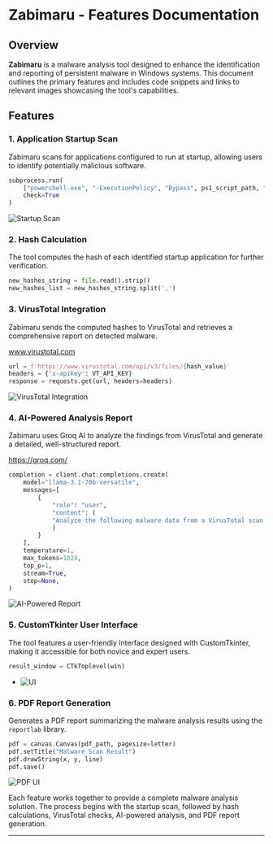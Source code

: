 
# Zabimaru - Features Documentation

## Overview
**Zabimaru** is a malware analysis tool designed to enhance the identification and reporting of persistent malware in Windows systems. This document outlines the primary features and includes code snippets and links to relevant images showcasing the tool's capabilities.

## Features

### 1. Application Startup Scan
Zabimaru scans for applications configured to run at startup, allowing users to identify potentially malicious software.

  ```python
  subprocess.run(
      ["powershell.exe", "-ExecutionPolicy", "Bypass", ps1_script_path, "-OutputFilePath", temp_file_path],
      check=True
  )
  ```
 ![Startup Scan](https://github.com/jithukv143/j/blob/master/Startup%20Scan.png)

### 2. Hash Calculation
The tool computes the hash of each identified startup application for further verification.

  ```python
  new_hashes_string = file.read().strip()
  new_hashes_list = new_hashes_string.split(',')
  ```


### 3. VirusTotal Integration
Zabimaru sends the computed hashes to VirusTotal and retrieves a comprehensive report on detected malware.

www.virustotal.com


  ```python
  url = f'https://www.virustotal.com/api/v3/files/{hash_value}'
  headers = {'x-apikey': VT_API_KEY}
  response = requests.get(url, headers=headers)
  ```
 ![VirusTotal Integration](https://github.com/jithukv143/j/blob/master/virustotal.png)

### 4. AI-Powered Analysis Report
Zabimaru uses Groq AI to analyze the findings from VirusTotal and generate a detailed, well-structured report.

https://groq.com/


  ```python
  completion = client.chat.completions.create(
      model="llama-3.1-70b-versatile",
      messages=[
          {
              "role": "user",
              "content": (
              "Analyze the following malware data from a VirusTotal scan report. Provide a summary..."
              )
          }
      ],
      temperature=1,
      max_tokens=1024,
      top_p=1,
      stream=True,
      stop=None,
  )
  ```
 ![AI-Powered Report](https://github.com/jithukv143/j/blob/master/groq2.png)

### 5. CustomTkinter User Interface
The tool features a user-friendly interface designed with CustomTkinter, making it accessible for both novice and expert users.

  ```python
  result_window = CTkToplevel(win)
  ```
- ![UI](https://github.com/jithukv143/j/blob/master/tkinter.png)

### 6. PDF Report Generation
Generates a PDF report summarizing the malware analysis results using the `reportlab` library.

  ```python
  pdf = canvas.Canvas(pdf_path, pagesize=letter)
  pdf.setTitle("Malware Scan Result")
  pdf.drawString(x, y, line)
  pdf.save()
  ```
![PDF UI](https://github.com/jithukv143/j/blob/master/report.png)


Each feature works together to provide a complete malware analysis solution. The process begins with the startup scan, followed by hash calculations, VirusTotal checks, AI-powered analysis, and PDF report generation.

---



